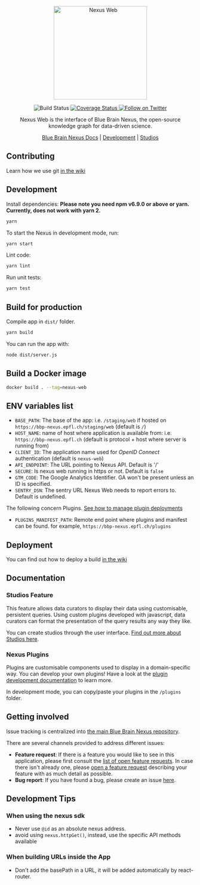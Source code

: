 <p align="center">
  <a href="https://github.com/BlueBrain/nexus-web" target="_blank" rel="noopener noreferrer">
    <img width="250" src="https://user-images.githubusercontent.com/5485824/74722078-9e8e6600-5238-11ea-9384-4b794a6b9f66.png" alt="Nexus Web">
  </a>
</p>

<p align="center">
  <img alt="Build Status" src="https://github.com/BlueBrain/nexus-web/workflows/Review/badge.svg">
  <a href="https://codecov.io/gh/BlueBrain/nexus-web">
    <img src="https://codecov.io/gh/BlueBrain/nexus-web/branch/master/graph/badge.svg" alt="Coverage Status">
  </a>
  <a href="https://twitter.com/intent/follow?screen_name=bluebrainnexus">
    <img alt="Follow on Twitter" src="https://img.shields.io/twitter/follow/bluebrainnexus.svg?style=social&label=Follow">
  </a>
</p>

<p align="center">Nexus Web is the interface of Blue Brain Nexus, the open-source knowledge graph for data-driven science.</p>

<p align="center">
  <a href="https://bluebrainnexus.io/docs/">Blue Brain Nexus Docs</a> |
  <a href="#Development">Development</a> |
  <a href="#studios-feature">Studios</a>
</p>

## Contributing

Learn how we use git [in the wiki](https://github.com/BlueBrain/nexus-web/wiki/Git-Flow)

## Development

Install dependencies:
**Please note you need npm v6.9.0 or above or yarn.**
**Currently, does not work with yarn 2.**

```sh
yarn
```

To start the Nexus in development mode, run:

```sh
yarn start
```

Lint code:

```sh
yarn lint
```

Run unit tests:

```sh
yarn test
```

## Build for production

Compile app in `dist/` folder.

```sh
yarn build
```

You can run the app with:

```sh
node dist/server.js
```

## Build a Docker image

```sh
docker build . --tag=nexus-web
```

## ENV variables list

- `BASE_PATH`: The base of the app: i.e. `/staging/web` if hosted on `https://bbp-nexus.epfl.ch/staging/web` (default is `/`)
- `HOST_NAME`: name of host where application is available from: i.e. `https://bbp-nexus.epfl.ch` (default is protocol + host where server is running from)
- `CLIENT_ID`: The application name used for _OpenID Connect_ authentication (default is `nexus-web`)
- `API_ENDPOINT`: The URL pointing to Nexus API. Default is '/'
- `SECURE`: Is nexus web running in https or not. Default is `false`
- `GTM_CODE`: The Google Analytics Identifier. GA won't be present unless an ID is specified.
- `SENTRY_DSN`: The sentry URL Nexus Web needs to report errors to. Default is undefined.

The following concern Plugins. [See how to manage plugin deployments](./docs/plugins.md)

- `PLUGINS_MANIFEST_PATH`: Remote end point where plugins and manifest can be found. for example, `https://bbp-nexus.epfl.ch/plugins`

## Deployment

You can find out how to deploy a build [in the wiki](https://github.com/BlueBrain/nexus-web/wiki/Deploying-Your-Nexus-Web-Instance)

## Documentation

### Studios Feature

This feature allows data curators to display their data using customisable, persistent queries. Using custom plugins developed with javascript, data curators can format the presentation of the query results any way they like.

You can create studios through the user interface. [Find out more about Studios here](./docs/studio/Studios.md).

### Nexus Plugins

Plugins are customisable components used to display in a domain-specific way. You can develop your own plugins! Have a look at the [plugin development documentation](./docs/pluginDevelopment.md) to learn more.

In development mode, you can copy/paste your plugins in the `/plugins` folder.

## Getting involved

Issue tracking is centralized into [the main Blue Brain Nexus repository](https://github.com/BlueBrain/nexus).

There are several channels provided to address different issues:

- **Feature request**: If there is a feature you would like to see in this application, please first consult the [list of open feature requests](https://github.com/BlueBrain/nexus/issues?q=is%3Aopen+is%3Aissue+label%3Afeature+label%3Afrontend+label%3Anexus-web). In case there isn't already one, please [open a feature request](https://github.com/BlueBrain/nexus/issues/new?labels=feature,frontend,nexus-web) describing your feature with as much detail as possible.
- **Bug report**: If you have found a bug, please create an issue [here](https://github.com/BlueBrain/nexus/issues/new?labels=bug,frontend,nexus-web).

## Development Tips

### When using the nexus sdk

- Never use `@id` as an absolute nexus address.
- avoid using `nexus.httpGet()`, instead, use the specific API methods available

### When building URLs inside the App

- Don't add the basePath in a URL, it will be added automatically by react-router.
